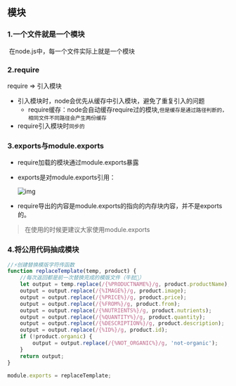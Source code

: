 ## 模块

### 1.一个文件就是一个模块

​	在node.js中，每一个文件实际上就是一个模块

### 2.require

require  =>  引入模块

* 引入模块时，node会优先从缓存中引入模块，避免了重复引入的问题
  * require缓存：node会自动缓存require过的模块,`但是缓存是通过路径判断的，相同文件不同路径会产生两份缓存`
* require引入模块时`同步的`



### 3.exports与module.exports

* require加载的模块通过module.exports暴露

* exports是对module.exports引用：

  ![img](https://p1-jj.byteimg.com/tos-cn-i-t2oaga2asx/gold-user-assets/2019/8/16/16c98da07872f7f3~tplv-t2oaga2asx-watermark.image)

* require导出的内容是module.exports的指向的内存块内容，并不是exports的。

> 在使用的时候更建议大家使用module.exports



### 4.将公用代码抽成模块

```javascript
//⚡️创建替换模版字符传函数
function replaceTemplate(temp, product) {
    //每次返回都是前一次替换完成的模版文件（牛批🤙）
    let output = temp.replace(/{%PRODUCTNAME%}/g, product.productName);
    output = output.replace(/{%IMAGE%}/g, product.image);
    output = output.replace(/{%PRICE%}/g, product.price);
    output = output.replace(/{%FROM%}/g, product.from);
    output = output.replace(/{%NUTRIENTS%}/g, product.nutrients);
    output = output.replace(/{%QUANTITY%}/g, product.quantity);
    output = output.replace(/{%DESCRIPTION%}/g, product.description);
    output = output.replace(/{%ID%}/g, product.id);
    if (!product.organic) {
        output = output.replace(/{%NOT_ORGANIC%}/g, 'not-organic');
    }
    return output;
}

module.exports = replaceTemplate;
```

